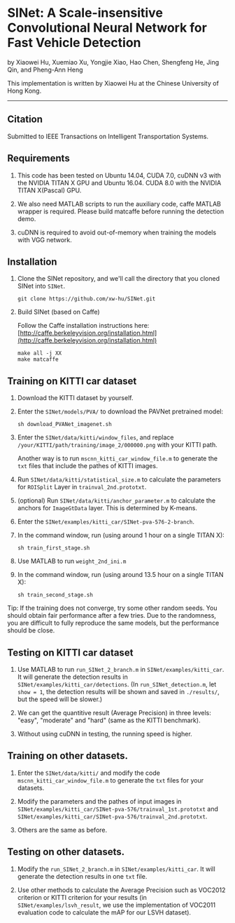 # SINet: A Scale-insensitive Convolutional Neural Network for Fast Vehicle Detection

by Xiaowei Hu, Xuemiao Xu, Yongjie Xiao, Hao Chen, Shengfeng He, Jing Qin, and Pheng-Ann Heng

This implementation is written by Xiaowei Hu at the Chinese University of Hong Kong.

***

## Citation
Submitted to IEEE Transactions on Intelligent Transportation Systems.


## Requirements

1. This code has been tested on Ubuntu 14.04, CUDA 7.0, cuDNN v3 with the NVIDIA TITAN X GPU and Ubuntu 16.04. CUDA 8.0 with the NVIDIA TITAN X(Pascal) GPU. 

2. We also need MATLAB scripts to run the auxiliary code, caffe MATLAB wrapper is required. Please build matcaffe before running the detection demo. 

3. cuDNN is required to avoid out-of-memory when training the models with VGG network.
  

## Installation
1. Clone the SINet repository, and we'll call the directory that you cloned SINet into `SINet`.

    ```shell
    git clone https://github.com/xw-hu/SINet.git
    ```

2. Build SINet (based on Caffe)
    
   Follow the Caffe installation instructions here: [http://caffe.berkeleyvision.org/installation.html](http://caffe.berkeleyvision.org/installation.html)   
   
   ```shell
   make all -j XX
   make matcaffe
   ```
   
 ## Training on KITTI car dataset

1. Download the KITTI dataset by yourself.

2. Enter the `SINet/models/PVA/` to download the PAVNet pretrained model:

   ```shell
   sh download_PVANet_imagenet.sh
   ```

3. Enter the `SINet/data/kitti/window_files`, and replace `/your/KITTI/path/training/image_2/000000.png` with your KITTI path.
  
   Another way is to run `mscnn_kitti_car_window_file.m` to generate the `txt` files that include the pathes of KITTI images.

4. Run `SINet/data/kitti/statistical_size.m` to calculate the parameters for `ROISplit` Layer in `trainval_2nd.prototxt`. 

5. (optional) Run `SINet/data/kitti/anchor_parameter.m` to calculate the anchors for `ImageGtData` layer. This is determined by K-means.

6. Enter the `SINet/examples/kitti_car/SINet-pva-576-2-branch`.
7. In the command window, run (using around 1 hour on a single TITAN X):
   
   ```shell
   sh train_first_stage.sh
   ```
8. Use MATLAB to run `weight_2nd_ini.m`
9. In the command window, run (using around 13.5 hour on a single TITAN X):

   ```shell
   sh train_second_stage.sh
   ```

Tip: If the training does not converge, try some other random seeds. You should obtain fair performance after a few tries. Due to the randomness, you are difficult to fully reproduce the same models, but the performance should be close.


## Testing on KITTI car dataset

1. Use MATLAB to run `run_SINet_2_branch.m` in `SINet/examples/kitti_car`. It will generate the detection results in `SINet/examples/kitti_car/detections`. (In `run_SINet_detection.m`, let `show = 1`, the detection results will be shown and saved in `./results/`, but the speed will be slower.)

2. We can get the quantitive result (Average Precision) in three levels: "easy", "moderate" and "hard" (same as the KITTI benchmark).

3. Without using cuDNN in testing, the running speed is higher.

## Training on other datasets.

1. Enter the `SINet/data/kitti/` and modify the code `mscnn_kitti_car_window_file.m` to generate the `txt` files for your datasets.

2. Modify the parameters and the pathes of input images in `SINet/examples/kitti_car/SINet-pva-576/trainval_1st.prototxt` and  `SINet/examples/kitti_car/SINet-pva-576/trainval_2nd.prototxt`.

3. Others are the same as before.

## Testing on other datasets.

1. Modify the `run_SINet_2_branch.m` in `SINet/examples/kitti_car`. It will generate the detection results in one `txt` file. 

2. Use other methods to calculate the Average Precision such as VOC2012 criterion or KITTI criterion for your results (in `SINet/examples/lsvh_result`, we use the implementation of VOC2011 evaluation code to calculate the mAP for our LSVH dataset).

